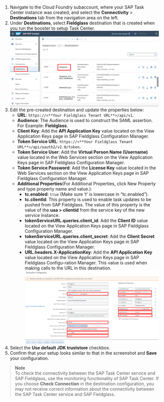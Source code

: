 1. Navigate to the Cloud Foundry subaccount, where your SAP Task Center instance was created, and select the **Connectivity** > **Destinations** tab from the navigation area on the left.  
2. Under **Destinations**, select **Fieldglass** destination that is created when you run the booster to setup Task Center.  
  ![Configure BTP Destinations 1](images/D1.png)
3. Edit the pre-created destination and update the properties below:  
   * __URL__: `https://<**Your Fieldglass Tenant URL**>/api/v1`.
   * __Audience__: The Audience is used to construct the SAML assertion. For Example: **Fieldglass**.
   * __Client Key__: Add the **API Application Key** value located on the View Application Keys page in SAP Fieldglass Configuration Manager.
   * __Token Service URL__: `https://<**Your Fieldglass Tenant URL**>/api/oauth2/v2.0/token`.
   * __Token Service User__: Add the **Virtual Person Name (Username)** value located in the Web Services section on the View Application Keys page in SAP Fieldglass Configuration Manager.
   * __Token Service Password__: Add the **License Key** value located in the Web Services section on the View Application Keys page in SAP Fieldglass Configuration Manager.
   * __Additional Properties__(For Additional Properties, click New Property and type property name and value.):
      * __tc.enabled__: `true`  (Make sure ‘t’ is lowercase in “tc.enabled”).
      * __tc.clientId__: This property is used to enable task updates to be pushed from SAP Fieldglass. The value of this property is the value of the **uaa > clientid** from the service key of the new service instance.
      * __tokenServiceURL.queries.client_id__: Add the **Client ID** value located on the View Application Keys page in SAP Fieldglass Configuration Manager.
      * __tokenServiceURL.queries.client_secret__: Add the **Client Secret** value located on the View Application Keys page in SAP Fieldglass Configuration Manager.
      * __URL.headers.X-ApplicationKey__: Add the **API Application Key** value located on the View Application Keys page in SAP Fieldglass Configu-ration Manager. This value is used when making calls to the URL in this destination.  
  ![Configure BTP Destinations 2](images/D2.png)
4. Select the **Use default JDK truststore** checkbox.  
5. Confirm that your setup looks similar to that in the screenshot and **Save** your configuration.  

>**Note**  
>To check the connectivity between the SAP Task Center service and SAP Fieldglass, use the monitoring functionality of SAP Task Center. If you choose **Check Connection** in the destination configuration, you may not receive correct information about the connectivity between the SAP Task Center service and SAP Fieldglass.
